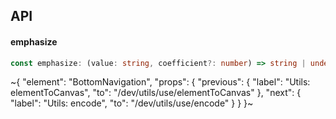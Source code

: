 

## API

#### emphasize

```ts
const emphasize: (value: string, coefficient?: number) => string | undefined;
```


~{
  "element": "BottomNavigation",
  "props": {
    "previous": {
      "label": "Utils: elementToCanvas",
      "to": "/dev/utils/use/elementToCanvas"
    },
    "next": {
      "label": "Utils: encode",
      "to": "/dev/utils/use/encode"
    }
  }
}~
